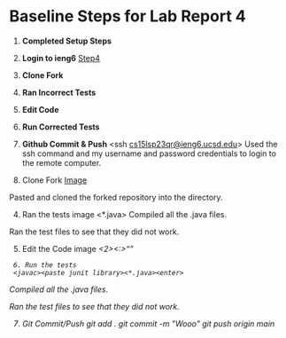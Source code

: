 # Baseline Steps for Lab Report 4

1. **Completed Setup Steps**

2. **Login to ieng6**
[Step4]("Step4.PNG")

4. **Clone Fork**
5. **Ran Incorrect Tests**
6. **Edit Code**
7. **Run Corrected Tests**
8. **Github Commit & Push**
  <ssh cs15lsp23qr@ieng6.ucsd.edu><enter><entered password><enter>
  Used the ssh command and my username and password credentials to login to the remote computer.
  
3. Clone Fork
[Image]("a")

  <git clone><paste link><enter>
  Pasted and cloned the forked repository into the directory.
    
4. Ran the tests
    image
<javac><paste junit library><*.java><enter>
Compiled all the .java files.
  
 <java><paste junit library><ListExamplesTests><enter>
   Ran the test files to see that they did not work.
   
   5. Edit the Code
   image
   <vim ListExamples.java><enter><up><up><up><up><up><up><up><up><up><up><i><right><right><right><right><right><right><backspace><2><escape><:><w><q><enter>
     
     
     6. Run the tests
     <javac><paste junit library><*.java><enter>
Compiled all the .java files.
  
 <java><paste junit library><ListExamplesTests><enter>
   Ran the test files to see that they did not work.
   
   
   7.  Git Commit/Push
   git add .
   git commit -m "Wooo"
   git push origin main
   <username>
     <password>
